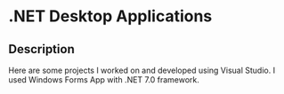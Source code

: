 <h1>.NET Desktop Applications</h1>

<h2>Description</h2>
Here are some projects I worked on and developed using Visual Studio. I used Windows Forms App with .NET 7.0 framework. 
<br />

